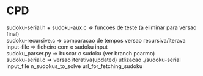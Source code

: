 # CPD

sudoku-serial.h + sudoku-aux.c => funcoes de teste (a eliminar para versao final)<br/>
sudoku-recursive.c             => comparacao de tempos versao recursiva/iterava<br/>
input-file                     => ficheiro com o sudoku input<br/>
sudoku_parser.py               => buscar o sudoku (ver branch pcarmo)<br/>
sudoku-serial.c                => versao iterativa(updated) utlizacao ./sudoku-serial input_file n_sudokus_to_solve url_for_fetching_sudoku<br/>
